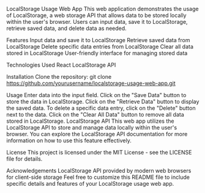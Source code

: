 LocalStorage Usage Web App
This web application demonstrates the usage of LocalStorage, a web storage API that allows data to be stored locally within the user's browser. Users can input data, save it to LocalStorage, retrieve saved data, and delete data as needed.

Features
Input data and save it to LocalStorage
Retrieve saved data from LocalStorage
Delete specific data entries from LocalStorage
Clear all data stored in LocalStorage
User-friendly interface for managing stored data

Technologies Used
React
LocalStorage API

Installation
Clone the repository:
git clone https://github.com/yourusername/localstorage-usage-web-app.git

Usage
Enter data into the input field.
Click on the "Save Data" button to store the data in LocalStorage.
Click on the "Retrieve Data" button to display the saved data.
To delete a specific data entry, click on the "Delete" button next to the data.
Click on the "Clear All Data" button to remove all data stored in LocalStorage.
LocalStorage API
This web app utilizes the LocalStorage API to store and manage data locally within the user's browser. You can explore the LocalStorage API documentation for more information on how to use this feature effectively.

License
This project is licensed under the MIT License - see the LICENSE file for details.

Acknowledgements
LocalStorage API provided by modern web browsers for client-side storage
Feel free to customize this README file to include specific details and features of your LocalStorage usage web app.